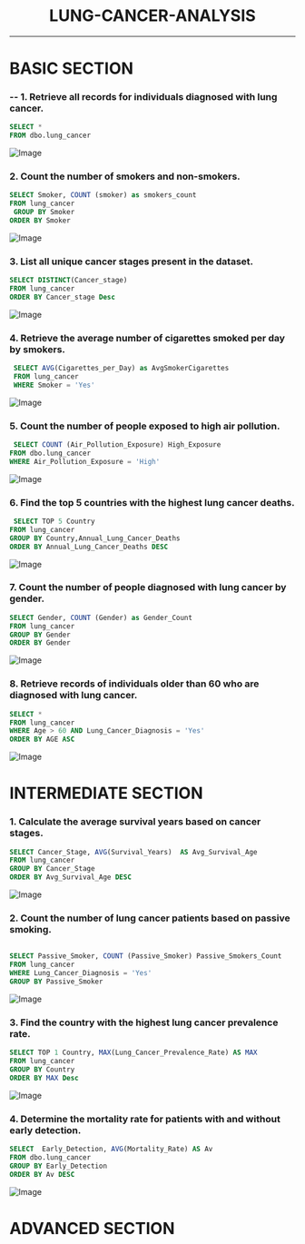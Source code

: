 ##  <h1 align="center"> LUNG-CANCER-ANALYSIS</h1>
-----------

# BASIC SECTION

###  -- 1. Retrieve all records for individuals diagnosed with lung cancer.

```sql
SELECT *
FROM dbo.lung_cancer

```
![Image](https://github.com/user-attachments/assets/aa409c2a-4b56-4cbc-ae9d-ab3a01fb88d2)  


###  2. Count the number of smokers and non-smokers.

```sql
SELECT Smoker, COUNT (smoker) as smokers_count
FROM lung_cancer
 GROUP BY Smoker
ORDER BY Smoker
```

![Image](https://github.com/user-attachments/assets/11d43abd-94fd-4936-bc24-c05182bfed06)  


### 3. List all unique cancer stages present in the dataset.

```sql
SELECT DISTINCT(Cancer_stage)
FROM lung_cancer
ORDER BY Cancer_stage Desc
```
![Image](https://github.com/user-attachments/assets/9497f4b0-dc5e-4267-8607-8e3c8cbc041a)  


### 4. Retrieve the average number of cigarettes smoked per day by smokers.
```sql
 SELECT AVG(Cigarettes_per_Day) as AvgSmokerCigarettes
 FROM lung_cancer
 WHERE Smoker = 'Yes'
```
![Image](https://github.com/user-attachments/assets/ae4f6a2c-fe3d-4ade-b9c0-a8d3bc9cd9c7)



### 5. Count the number of people exposed to high air pollution.

```sql
 SELECT COUNT (Air_Pollution_Exposure) High_Exposure
FROM dbo.lung_cancer
WHERE Air_Pollution_Exposure = 'High'
```
![Image](https://github.com/user-attachments/assets/0e53c735-63c7-4118-a230-b1f93c41b2f5)  

### 6. Find the top 5 countries with the highest lung cancer deaths.
```sql
 SELECT TOP 5 Country
FROM lung_cancer
GROUP BY Country,Annual_Lung_Cancer_Deaths
ORDER BY Annual_Lung_Cancer_Deaths DESC
```
![Image](https://github.com/user-attachments/assets/3f37da7e-a24b-4283-b5b9-de2f86c8f7c6)  


### 7. Count the number of people diagnosed with lung cancer by gender.
```sql
SELECT Gender, COUNT (Gender) as Gender_Count
FROM lung_cancer
GROUP BY Gender
ORDER BY Gender
```
![Image](https://github.com/user-attachments/assets/ce33bd96-ff1c-475e-8d7f-6e1fedaaba9f)


### 8. Retrieve records of individuals older than 60 who are diagnosed with lung cancer.
```sql
SELECT *
FROM lung_cancer
WHERE Age > 60 AND Lung_Cancer_Diagnosis = 'Yes'
ORDER BY AGE ASC
```
![Image](https://github.com/user-attachments/assets/0cab300d-8b4a-446f-af9a-538e8ffba5f8)  

# INTERMEDIATE SECTION  

### 1. Calculate the average survival years based on cancer stages. 
```sql
SELECT Cancer_Stage, AVG(Survival_Years)  AS Avg_Survival_Age
FROM lung_cancer
GROUP BY Cancer_Stage
ORDER BY Avg_Survival_Age DESC
```
![Image](https://github.com/user-attachments/assets/c494a6af-f7a5-46cc-b2b7-649d7cb4bcc1)

### 2. Count the number of lung cancer patients based on passive smoking.
```sql

SELECT Passive_Smoker, COUNT (Passive_Smoker) Passive_Smokers_Count
FROM lung_cancer
WHERE Lung_Cancer_Diagnosis = 'Yes'
GROUP BY Passive_Smoker
```
![Image](https://github.com/user-attachments/assets/ce449c5d-61c7-4fd0-bdb7-2828a5aeb1cc)

### 3. Find the country with the highest lung cancer prevalence rate. 
```sql
SELECT TOP 1 Country, MAX(Lung_Cancer_Prevalence_Rate) AS MAX
FROM lung_cancer
GROUP BY Country 
ORDER BY MAX Desc
```
![Image](https://github.com/user-attachments/assets/c8f25947-7aa4-4aa3-b201-8a0b6eb2cb7a)

### 4. Determine the mortality rate for patients with and without early detection. 

```sql
SELECT  Early_Detection, AVG(Mortality_Rate) AS Av
FROM dbo.lung_cancer
GROUP BY Early_Detection
ORDER BY Av DESC
```
![Image](https://github.com/user-attachments/assets/ecb22e43-a1f7-4ee9-bc60-2cec2541baee)

# ADVANCED SECTION  

